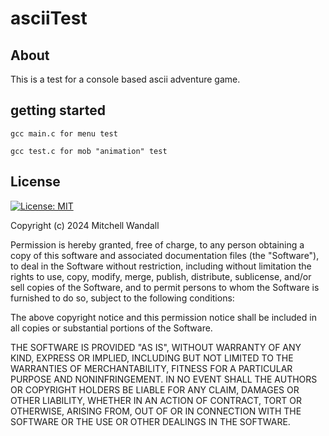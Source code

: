 # asciiTest


## About

This is a test for a console based ascii adventure game. 

## getting started 

    gcc main.c for menu test

    gcc test.c for mob "animation" test

## License 
[![License: MIT](https://img.shields.io/badge/License-MIT-green.svg)](https://opensource.org/licenses/MIT)  

Copyright (c) 2024 Mitchell Wandall

Permission is hereby granted, free of charge, to any person obtaining a copy
of this software and associated documentation files (the "Software"), to deal
in the Software without restriction, including without limitation the rights
to use, copy, modify, merge, publish, distribute, sublicense, and/or sell
copies of the Software, and to permit persons to whom the Software is
furnished to do so, subject to the following conditions:

The above copyright notice and this permission notice shall be included in all
copies or substantial portions of the Software.

THE SOFTWARE IS PROVIDED "AS IS", WITHOUT WARRANTY OF ANY KIND, EXPRESS OR
IMPLIED, INCLUDING BUT NOT LIMITED TO THE WARRANTIES OF MERCHANTABILITY,
FITNESS FOR A PARTICULAR PURPOSE AND NONINFRINGEMENT. IN NO EVENT SHALL THE
AUTHORS OR COPYRIGHT HOLDERS BE LIABLE FOR ANY CLAIM, DAMAGES OR OTHER
LIABILITY, WHETHER IN AN ACTION OF CONTRACT, TORT OR OTHERWISE, ARISING FROM,
OUT OF OR IN CONNECTION WITH THE SOFTWARE OR THE USE OR OTHER DEALINGS IN THE
SOFTWARE.